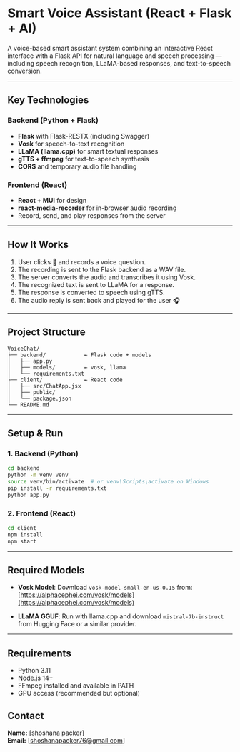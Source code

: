 
# Smart Voice Assistant (React + Flask + AI)

A voice-based smart assistant system combining an interactive React interface with a Flask API for natural language and speech processing — including speech recognition,
LLaMA-based responses, and text-to-speech conversion.

---

##  Key Technologies

### Backend (Python + Flask)
- **Flask** with Flask-RESTX (including Swagger)
- **Vosk** for speech-to-text recognition
- **LLaMA (llama.cpp)** for smart textual responses
- **gTTS + ffmpeg** for text-to-speech synthesis
- **CORS** and temporary audio file handling

### Frontend (React)
- **React + MUI** for design
- **react-media-recorder** for in-browser audio recording
- Record, send, and play responses from the server

---

##  How It Works

1. User clicks 🎤 and records a voice question.
2. The recording is sent to the Flask backend as a WAV file.
3. The server converts the audio and transcribes it using Vosk.
4. The recognized text is sent to LLaMA for a response.
5. The response is converted to speech using gTTS.
6. The audio reply is sent back and played for the user 🎧

---

##  Project Structure

```
VoiceChat/
├── backend/            ← Flask code + models
│   ├── app.py
│   ├── models/         ← vosk, llama
│   └── requirements.txt
├── client/             ← React code
│   ├── src/ChatApp.jsx
│   ├── public/
│   └── package.json
└── README.md
```

---

##  Setup & Run

### 1. Backend (Python)
```bash
cd backend
python -m venv venv
source venv/bin/activate  # or venv\Scripts\activate on Windows
pip install -r requirements.txt
python app.py
```

### 2. Frontend (React)
```bash
cd client
npm install
npm start
```

---

##  Required Models

- **Vosk Model**:
  Download `vosk-model-small-en-us-0.15` from: [https://alphacephei.com/vosk/models](https://alphacephei.com/vosk/models)

- **LLaMA GGUF**:
  Run with llama.cpp and download `mistral-7b-instruct` from Hugging Face or a similar provider.

---

##  Requirements

- Python 3.11
- Node.js 14+
- FFmpeg installed and available in PATH
- GPU access (recommended but optional)

##  Contact

**Name:** [shoshana packer]  
**Email:** [shoshanapacker76@gmail.com]  

